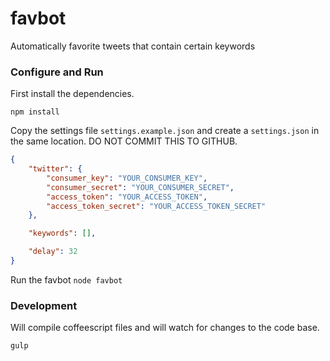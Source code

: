 favbot
======

Automatically favorite tweets that contain certain keywords

### Configure and Run

First install the dependencies.

`npm install`

Copy the settings file `settings.example.json` and create a `settings.json` in the same location. DO NOT COMMIT THIS TO GITHUB.

```json
{
    "twitter": {
        "consumer_key": "YOUR_CONSUMER_KEY",
        "consumer_secret": "YOUR_CONSUMER_SECRET",
        "access_token": "YOUR_ACCESS_TOKEN",
        "access_token_secret": "YOUR_ACCESS_TOKEN_SECRET"
    },

    "keywords": [],

    "delay": 32
}
```

Run the favbot
`node favbot`

### Development

Will compile coffeescript files and will watch for changes to the code base.

`gulp`
